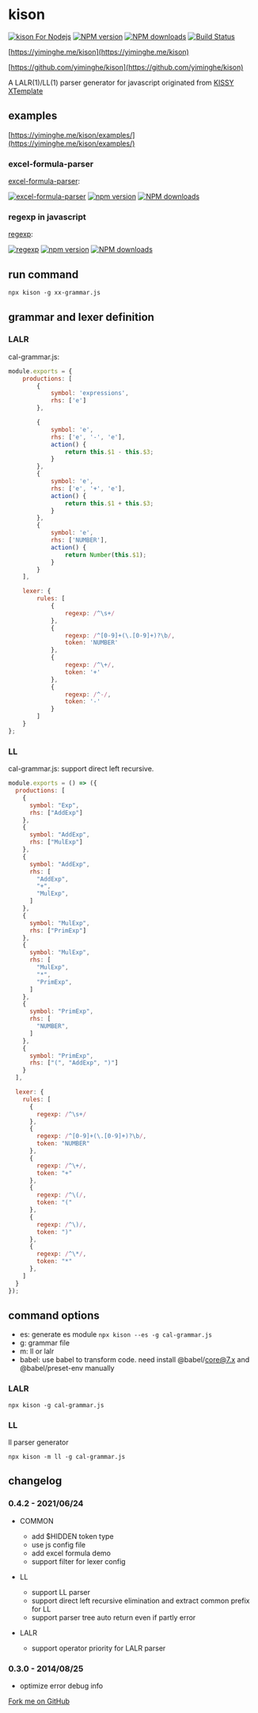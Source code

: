 # kison

[![kison For Nodejs](https://nodei.co/npm/kison.png)](https://npmjs.org/package/kison)
[![NPM version](https://badge.fury.io/js/kison.png)](http://badge.fury.io/js/kison)
[![NPM downloads](http://img.shields.io/npm/dm/kison.svg)](https://npmjs.org/package/kison)
[![Build Status](https://travis-ci.org/yiminghe/kison.svg?branch=master)](https://travis-ci.org/yiminghe/kison)

[https://yiminghe.me/kison](https://yiminghe.me/kison)

[https://github.com/yiminghe/kison](https://github.com/yiminghe/kison)

A LALR(1)/LL(1) parser generator for javascript originated from [KISSY XTemplate](https://github.com/xtemplate/xtemplate)

## examples

[https://yiminghe.me/kison/examples/](https://yiminghe.me/kison/examples/)


### excel-formula-parser

[excel-formula-parser](https://yiminghe.me/kison/examples/excel-formula-ll/):

[![excel-formula-parser](https://nodei.co/npm/@yiminghe/excel-formula-parser.png)](https://npmjs.org/package/%40yiminghe%2Fexcel-formula-parser)
[![npm version](https://badge.fury.io/js/%40yiminghe%2Fexcel-formula-parser.svg)](https://badge.fury.io/js/%40yiminghe%2Fexcel-formula-parser)
[![NPM downloads](https://img.shields.io/npm/dm/@yiminghe/excel-formula-parser.svg)](https://npmjs.org/package/%40yiminghe%2Fexcel-formula-parser)


### regexp in javascript

[regexp](https://yiminghe.me/kison/examples/regexp-ll/):

[![regexp](https://nodei.co/npm/@yiminghe/regexp.png)](https://npmjs.org/package/%40yiminghe%2Fregexp)
[![npm version](https://badge.fury.io/js/%40yiminghe%2Fregexp.svg)](https://badge.fury.io/js/%40yiminghe%2Fregexp)
[![NPM downloads](https://img.shields.io/npm/dm/@yiminghe/regexp.svg)](https://npmjs.org/package/%40yiminghe%2Fregexp)

## run command

```
npx kison -g xx-grammar.js
```

## grammar and lexer definition

### LALR

cal-grammar.js:

``` javascript
module.exports = {
    productions: [
        {
            symbol: 'expressions',
            rhs: ['e']
        },

        {
            symbol: 'e',
            rhs: ['e', '-', 'e'],
            action() {
                return this.$1 - this.$3;
            }
        },
        {
            symbol: 'e',
            rhs: ['e', '+', 'e'],
            action() {
                return this.$1 + this.$3;
            }
        },
        {
            symbol: 'e',
            rhs: ['NUMBER'],
            action() {
                return Number(this.$1);
            }
        }
    ],

    lexer: {
        rules: [
            {
                regexp: /^\s+/
            },
            {
                regexp: /^[0-9]+(\.[0-9]+)?\b/,
                token: 'NUMBER'
            },
            {
                regexp: /^\+/,
                token: '+'
            },
            {
                regexp: /^-/,
                token: '-'
            }
        ]
    }
};
```
### LL

cal-grammar.js: support direct left recursive.

``` javascript
module.exports = () => ({
  productions: [
    {
      symbol: "Exp",
      rhs: ["AddExp"]
    },
    {
      symbol: "AddExp",
      rhs: ["MulExp"]
    },
    {
      symbol: "AddExp",
      rhs: [
        "AddExp",
        "+",
        "MulExp",
      ]
    },
    {
      symbol: "MulExp",
      rhs: ["PrimExp"]
    },
    {
      symbol: "MulExp",
      rhs: [
        "MulExp",
        "*",
        "PrimExp",
      ]
    },
    {
      symbol: "PrimExp",
      rhs: [
        "NUMBER",
      ]
    },
    {
      symbol: "PrimExp",
      rhs: ["(", "AddExp", ")"]
    }
  ],

  lexer: {
    rules: [
      {
        regexp: /^\s+/
      },
      {
        regexp: /^[0-9]+(\.[0-9]+)?\b/,
        token: "NUMBER"
      },
      {
        regexp: /^\+/,
        token: "+"
      },
      {
        regexp: /^\(/,
        token: "("
      },
      {
        regexp: /^\)/,
        token: ")"
      },
      {
        regexp: /^\*/,
        token: "*"
      },
    ]
  }
});
```

## command options

- es: generate es module `npx kison --es -g cal-grammar.js`
- g: grammar file
- m: ll or lalr
- babel: use babel to transform code. need install @babel/core@7.x and @babel/preset-env manually

### LALR

```
npx kison -g cal-grammar.js
```

### LL

ll parser generator

```
npx kison -m ll -g cal-grammar.js
```

## changelog

### 0.4.2 - 2021/06/24

* COMMON
  * add $HIDDEN token type 
  * use js config file
  * add excel formula demo
  * support filter for lexer config

* LL
  * support LL parser
  * support direct left recursive elimination and extract common prefix for LL
  * support parser tree auto return even if partly error
 
* LALR
  * support operator priority for LALR parser

### 0.3.0 - 2014/08/25

* optimize error debug info



<link rel="stylesheet" href="https://cdnjs.cloudflare.com/ajax/libs/github-fork-ribbon-css/0.2.3/gh-fork-ribbon.min.css" />

<a class="github-fork-ribbon" href="https://github.com/yiminghe/kison" data-ribbon="Fork me on GitHub" title="Fork me on GitHub">Fork me on GitHub</a>
